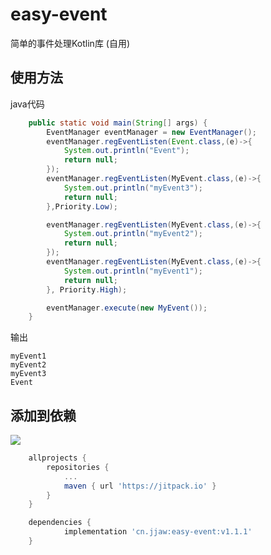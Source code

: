# easy-event
简单的事件处理Kotlin库 (自用)

## 使用方法

java代码
~~~ java
    public static void main(String[] args) {
        EventManager eventManager = new EventManager();
        eventManager.regEventListen(Event.class,(e)->{
            System.out.println("Event");
            return null;
        });
        eventManager.regEventListen(MyEvent.class,(e)->{
            System.out.println("myEvent3");
            return null;
        },Priority.Low);

        eventManager.regEventListen(MyEvent.class,(e)->{
            System.out.println("myEvent2");
            return null;
        });
        eventManager.regEventListen(MyEvent.class,(e)->{
            System.out.println("myEvent1");
            return null;
        }, Priority.High);

        eventManager.execute(new MyEvent());
    }
~~~

输出
~~~
myEvent1
myEvent2
myEvent3
Event
~~~

## 添加到依赖
[![](https://jitpack.io/v/cn.jjaw/easy-event.svg)](https://jitpack.io/#cn.jjaw/easy-event)
~~~ gradle
	allprojects {
		repositories {
			...
			maven { url 'https://jitpack.io' }
		}
	}
~~~
~~~ gradle
	dependencies {
	        implementation 'cn.jjaw:easy-event:v1.1.1'
	}
~~~
